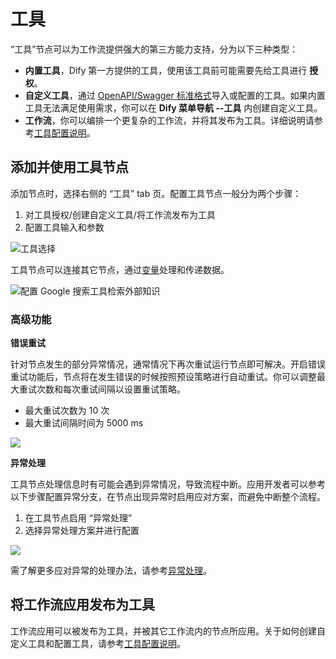 # 工具

“工具”节点可以为工作流提供强大的第三方能力支持，分为以下三种类型：

* **内置工具**，Dify 第一方提供的工具，使用该工具前可能需要先给工具进行 **授权**。
* **自定义工具**，通过 [OpenAPI/Swagger 标准格式](https://swagger.io/specification/)导入或配置的工具。如果内置工具无法满足使用需求，你可以在 **Dify 菜单导航 --工具** 内创建自定义工具。
* **工作流**，你可以编排一个更复杂的工作流，并将其发布为工具。详细说明请参考[工具配置说明](https://docs.dify.ai/v/zh-hans/guides/tools)。

## 添加并使用工具节点

添加节点时，选择右侧的 “工具” tab 页。配置工具节点一般分为两个步骤：

1. 对工具授权/创建自定义工具/将工作流发布为工具
2. 配置工具输入和参数

![工具选择](https://assets-docs.dify.ai/dify-enterprise-mintlify/zh_CN/guides/workflow/node/736875fbb1b73f0b027d9f2b9063db32.png)

工具节点可以连接其它节点，通过[变量](https://docs.dify.ai/v/zh-hans/guides/workflow/variables)处理和传递数据。

![配置 Google 搜索工具检索外部知识](https://assets-docs.dify.ai/dify-enterprise-mintlify/zh_CN/guides/workflow/node/84a6ab75de95d2362d88cda8995c2d45.png)

### 高级功能

**错误重试**

针对节点发生的部分异常情况，通常情况下再次重试运行节点即可解决。开启错误重试功能后，节点将在发生错误的时候按照预设策略进行自动重试。你可以调整最大重试次数和每次重试间隔以设置重试策略。

- 最大重试次数为 10 次
- 最大重试间隔时间为 5000 ms

![](https://assets-docs.dify.ai/2024/12/34867b2d910d74d2671cd40287200480.png)

**异常处理**

工具节点处理信息时有可能会遇到异常情况，导致流程中断。应用开发者可以参考以下步骤配置异常分支，在节点出现异常时启用应对方案，而避免中断整个流程。

1. 在工具节点启用 “异常处理”
2. 选择异常处理方案并进行配置

![](https://assets-docs.dify.ai/2024/12/39dc3b5881d9a5fe35b877971f70d3a6.png)

需了解更多应对异常的处理办法，请参考[异常处理](https://docs.dify.ai/zh-hans/guides/workflow/error-handling)。

## 将工作流应用发布为工具

工作流应用可以被发布为工具，并被其它工作流内的节点所应用。关于如何创建自定义工具和配置工具，请参考[工具配置说明](https://docs.dify.ai/v/zh-hans/guides/tools)。
